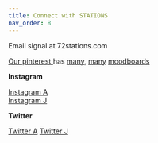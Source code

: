 ```yaml
---
title: Connect with STATIONS
nav_order: 8
---
```


Email signal at 72stations.com

[Our pinterest ](https://www.pinterest.com/72stations)has [many](https://www.pinterest.com/72stations/stations/), [many](https://www.pinterest.com/72stations/faceland-masks-puppets-dolls/) [moodboards](https://www.pinterest.com/72stations/childs-troika-alphabet/)

**Instagram**

[Instagram A](https://www.instagram.com/adamsgood/)  
[Instagram J](https://www.instagram.com/jamiegp/)   

**Twitter**

[Twitter A](https://twitter.com/asgood)
[Twitter J](https://twitter.com/jamiegp) 
